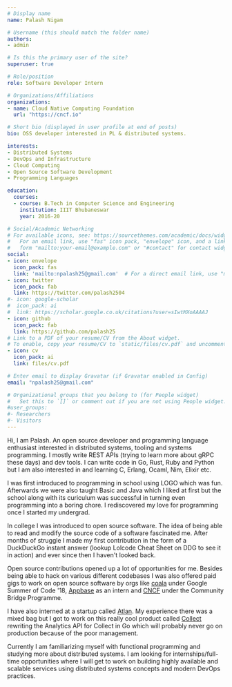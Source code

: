 ```yaml
---
# Display name
name: Palash Nigam

# Username (this should match the folder name)
authors:
- admin

# Is this the primary user of the site?
superuser: true

# Role/position
role: Software Developer Intern

# Organizations/Affiliations
organizations:
- name: Cloud Native Computing Foundation
  url: "https://cncf.io"

# Short bio (displayed in user profile at end of posts)
bio: OSS developer interested in PL & distributed systems.

interests:
- Distributed Systems
- DevOps and Infrastructure
- Cloud Computing
- Open Source Software Development
- Programming Languages

education:
  courses:
  - course: B.Tech in Computer Science and Engineering
    institution: IIIT Bhubaneswar
    year: 2016-20

# Social/Academic Networking
# For available icons, see: https://sourcethemes.com/academic/docs/widgets/#icons
#   For an email link, use "fas" icon pack, "envelope" icon, and a link in the
#   form "mailto:your-email@example.com" or "#contact" for contact widget.
social:
- icon: envelope
  icon_pack: fas
  link: 'mailto:npalash25@gmail.com'  # For a direct email link, use "mailto:test@example.org".
- icon: twitter
  icon_pack: fab
  link: https://twitter.com/palash2504
#- icon: google-scholar
#  icon_pack: ai
#  link: https://scholar.google.co.uk/citations?user=sIwtMXoAAAAJ
- icon: github
  icon_pack: fab
  link: https://github.com/palash25
# Link to a PDF of your resume/CV from the About widget.
# To enable, copy your resume/CV to `static/files/cv.pdf` and uncomment the lines below.
- icon: cv
  icon_pack: ai
  link: files/cv.pdf

# Enter email to display Gravatar (if Gravatar enabled in Config)
email: "npalash25@gmail.com"

# Organizational groups that you belong to (for People widget)
#   Set this to `[]` or comment out if you are not using People widget.
#user_groups:
#- Researchers
#- Visitors
---
```


Hi, I am Palash. An open source developer and programming language enthusiast interested in distributed systems, tooling and systems programming. I mostly write REST APIs (trying to learn more about gRPC these days) and dev tools. I can write code in Go, Rust, Ruby and Python but I am also interested in and learning C, Erlang, Ocaml, Nim, Elixir etc.

I was first introduced to programming in school using LOGO which was fun. Afterwards we were also taught Basic and Java which I liked at first but the school along with its curiculum was successful in turning even programming into a boring chore. I rediscovered my love for programming once I started my undergrad.

In college I was introduced to open source software. The idea of being able to read and modify the source code of a software fascinated me. After months of struggle I made my first contribution in the form of a DuckDuckGo instant answer (lookup Lolcode Cheat Sheet on DDG to see it in action) and ever since then I haven't looked back.

Open source contributions opened up a lot of opportunities for me. Besides being able to hack on various different codebases I was also offered paid gigs to work on open source software by orgs like [coala](https://coala.io) under Google Summer of Code '18, [Appbase](https://appbase.io) as an intern and [CNCF](https://cncf.io) under the Community Bridge Programme.

I have also interned at a startup called [Atlan](https://atlan.com/). My experience there was a mixed bag but I got to work on this really cool product called [Collect](https://collect.atlan.com/) rewriting the Analytics API for Collect in Go which will probably never go on production because of the poor management.

Currently I am familiarizing myself with functional programming and studying more about distributed systems. I am looking for internships/full-time opportunities where I will get to work on building highly available and scalable services using distributed systems concepts and modern DevOps practices.
